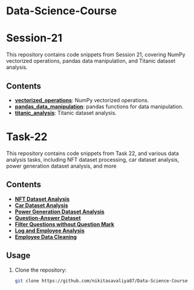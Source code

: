 # Data-Science-Course

# Session-21

This repository contains code snippets from Session 21, covering NumPy vectorized operations, pandas data manipulation, and Titanic dataset analysis.

## Contents

- **[vectorized_operations](session_22_pandas_strings.ipynb)**: NumPy vectorized operations.
- **[pandas_data_manipulation](session_22_pandas_strings.ipynb)**: pandas functions for data manipulation.
- **[titanic_analysis](session_22_pandas_strings.ipynb)**: Titanic dataset analysis.

   
# Task-22

This repository contains code snippets from Task 22, and various data analysis tasks, including NFT dataset processing, car dataset analysis, power generation dataset analysis, and more

## Contents

- **[NFT Dataset Analysis](task_22.ipynb)**
- **[Car Dataset Analysis](task_22.ipynb)**
- **[ Power Generation Dataset Analysis](task_22.ipynb)**
- **[ Question-Answer Dataset](task_22.ipynb)**
- **[ Filter Questions without Question Mark](task_22.ipynb)**
- **[Log and Employee Analysis](task_22.ipynb)**
- **[Employee Data Cleaning](task_22.ipynb)**

## Usage

1. Clone the repository:

   ```bash
   git clone https://github.com/nikitasavaliya87/Data-Science-Course
   
